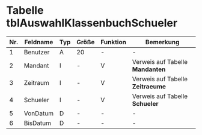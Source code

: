 #  Tabelle tblAuswahlKlassenbuchSchueler

Nr.|Feldname|Typ|Größe|Funktion|Bemerkung
---|---|---|---|---|---
1|Benutzer|A|20|-|-
2|Mandant|I|-|V|Verweis auf Tabelle **Mandanten**
3|Zeitraum|I|-|V|Verweis auf Tabelle **Zeitraeume**
4|Schueler|I|-|V|Verweis auf Tabelle **Schueler**
5|VonDatum|D|-|-|-
6|BisDatum|D|-|-|-
